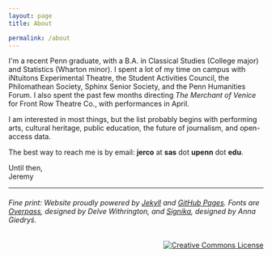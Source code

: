 ```yaml
---
layout: page
title: About

permalink: /about
---
```


I'm a recent Penn graduate, with a B.A. in Classical Studies (College major) and Statistics (Wharton minor). I spent a lot of my time on campus with iNtuitons Experimental Theatre, the Student Activities Council, the Philomathean Society, Sphinx Senior Society, and the Penn Humanities Forum. I also spent the past few months directing *The Merchant of Venice* for Front Row Theatre Co., with performances in April.

I am interested in most things, but the list probably begins with performing arts, cultural heritage, public education, the future of journalism, and open-access data.

The best way to reach me is by email: **jerco** at **sas** dot **upenn** dot **edu**.

Until then,<br>
Jeremy

-----------------------

###### _Fine print:_ Website proudly powered by [Jekyll](https://jekyllrb.com/) and [GitHub Pages](https://pages.github.com/). Fonts are [Overpass](https://fonts.google.com/specimen/Overpass), designed by Delve Withrington, and [Signika](https://fonts.google.com/specimen/Signika), designed by Anna Giedryś.

<div align="right" class="footer-license">
  <a rel="license" href="http://creativecommons.org/licenses/by-sa/4.0/">
    <img title="This work by Jeremy T. Cohen is licensed under a&#013;Creative Commons Attribution-ShareAlike 4.0&#013;International License."
    alt="Creative Commons License" style="border-width:0" src="https://i.creativecommons.org/l/by-sa/4.0/88x31.png" /></a>
